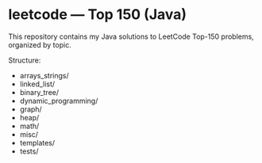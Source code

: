 ﻿# leetcode — Top 150 (Java)

This repository contains my Java solutions to LeetCode Top-150 problems, organized by topic.

Structure:
- arrays_strings/
- linked_list/
- binary_tree/
- dynamic_programming/
- graph/
- heap/
- math/
- misc/
- templates/
- tests/
